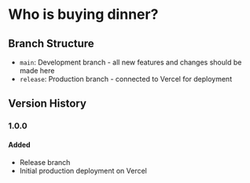 
# Who is buying dinner?

## Branch Structure
- `main`: Development branch - all new features and changes should be made here
- `release`: Production branch - connected to Vercel for deployment

## Version History
### 1.0.0
#### Added
- Release branch
- Initial production deployment on Vercel
